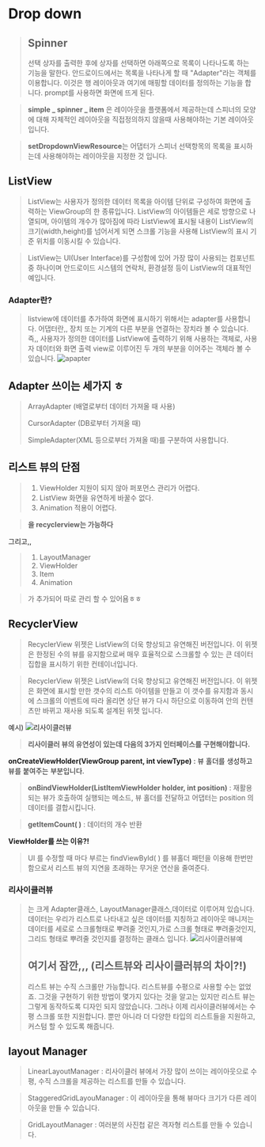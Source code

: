 # Drop down


> ## Spinner
> 선택 상자를 출력한 후에 상자를 선택하면 아래쪽으로 목록이 나타나도록 하는 기능을 말한다.
안드로이드에서는 목록을 나타나게 할 때 "Adapter"라는 객체를 이용합니다. 이것은 행 레이아웃과 여기에 매핑할 데이터를 정의하는 기능을 합니다.
prompt를 사용하면 화면에 뜨게 된다.


>**simple _ spinner _ item** 은 레이아웃을 플랫폼에서 제공하는데 스피너의 모양에 대해 자체적인 레이아웃을 직접정의하지 않을때 사용해야하는 기본 레이아웃입니다.


>**setDropdownViewResource**는 어댑터가 스피너 선택항목의 목록을 표시하는데 사용해야하는 레이아웃을 지정한 것 입니다.


## ListView
>ListView는 사용자가 정의한 데이터 목록을 아이템 단위로 구성하여 화면에 출력하는 ViewGroup의 한 종류입니다. ListView의 아이템들은 세로 방향으로 나열되며, 아이템의 개수가 많아짐에 따라 ListView에 표시될 내용이 ListView의 크기(width,height)를 넘어서게 되면 스크롤 기능을 사용해 ListView의 표시 기준 위치를 이동시킬 수 있습니다.


>ListView는 UI(User Interface)를 구성함에 있어 가장 많이 사용되는 컴포넌트 중 하나이며 안드로이드 시스템의 연락처, 환경설정 등이 ListView의 대표적인 예입니다.

### Adapter란?
>listview에 데이터를 추가하여 화면에 표시하기 위해서는 adapter를 사용합니다. 어댑터란,, 장치 또는 기계의 다른 부분을 연결하는 장치라 볼 수 있습니다. 즉,, 사용자가 정의한 데이터를 ListView에 출력하기 위해 사용하는 객체로, 사용자 데이터와 화면 출력 view로 이루어진 두 개의 부분을 이어주는 객체라 볼 수 있습니다.
![apapter](https://cdn-images-1.medium.com/max/1600/1*jm0tA6ShYwoCNKY2Pa1S0w.png)

## **Adapter 쓰이는 세가지 ㅎ**
>
>ArrayAdapter (배열로부터 데이터 가져올 때 사용)
>
>CursorAdapter (DB로부터 가져올 때)
>
>SimpleAdapter(XML 등으로부터 가져올 때)를 구분하여 사용합니다.

## 리스트 뷰의 단점
> 1. ViewHolder 지원이 되지 않아 퍼포먼스 관리가 어렵다.
> 2. ListView 화면을 유연하게 바꿀수 없다.
> 3. Animation 적용이 어렵다.

> **을 recyclerview는 가능하다**
> 
   그리고,, 
  
> 1. LayoutManager
> 2. ViewHolder
> 3. Item 
> 4. Animation

>가 추가되어 따로 관리 할 수 있어욤ㅎㅎ
>

## RecyclerView
>RecyclerView 위젯은 ListView의 더욱 향상되고 유연해진 버전입니다. 이 위젯은 한정된 수의 뷰를 유지함으로써 매우 효율적으로 스크롤할 수 있는 큰 데이터 집합을 표시하기 위한 컨테이너입니다.

>RecyclerView 위젯은 ListView의 더욱 향상되고 유연해진 버전입니다. 이 위젯은 화면에 표시할 만한 갯수의 리스트 아이템을 만들고 이 갯수를 유지함과 동시에 스크롤의 이벤트에 따라 올리면 상단 뷰가 다시 하단으로 이동하여 안의 컨텐츠만 바뀌고 재사용 되도록 설계된 위젯 입니다.
>
예시)
![리사이클러뷰](http://cfile29.uf.tistory.com/image/99ABAE3359EB3FE21716D5)

> **리사이클러 뷰의 유연성이 있는데 다음의 3가지 인터페이스를 구현해야합니다.**
> 
**onCreateViewHolder(ViewGroup parent, int viewType)**  : 뷰 홀더를 생성하고 뷰를 붙여주는 부분입니다.

> **onBindViewHolder(ListItemViewHolder holder, int position)** : 재활용 되는 뷰가 호출하여 실행되는 메소드, 뷰 홀더를 전달하고 어댑터는 position 의 데이터를 결합시킵니다.

> **getItemCount( )** : 데이터의 개수 반환

**ViewHolder를 쓰는 이유?!**
> UI 를 수정할 때 마다 부르는 findViewById( ) 를 뷰홀더 패턴을 이용해 한번만 함으로서 리스트 뷰의 지연을 초래하는 무거운 연산을 줄여준다.

 


### **리사이클러뷰**
> 는 크게 Adapter클래스, LayoutManager클래스,데이터로 이루어져 있습니다. 데이터는 우리가 리스트로 나타내고 싶은 데이터를 지칭하고 레이아웃 매니저는 데이터를 세로로 스크롤형태로 뿌려줄 것인지,가로 스크롤 형태로 뿌려줄것인지, 그리드 형태로 뿌려줄 것인지를 결정하는 클래스 입니다.
>![리사이클러뷰예](http://img1.daumcdn.net/thumb/R1920x0/?fname=http%3A%2F%2Fcfile24.uf.tistory.com%2Fimage%2F99180A3359EB7AE11E7972)
>
>## 여기서 잠깐,,, (리스트뷰와 리사이클러뷰의 차이?!)
>리스트 뷰는 수직 스크롤만 가능합니다. 리스트뷰를 수평으로 사용할 수는 없었죠. 그것을 구현하기 위한 방법이 몇가지 있다는 것을 알고는 있지만 리스트 뷰는 그렇게 동작하도록 디자인 되지 않았습니다. 그러나 이제 리사이클러뷰에서는 수평 스크롤 또한 지원합니다. 뿐만 아니라 더 다양한 타입의 리스트들을 지원하고, 커스텀 할 수 있도록 해줍니다. 

## layout Manager
> LinearLayoutManager : 리사이클러 뷰에서 가장 많이 쓰이는 레이아웃으로 수평, 수직 스크롤을 제공하는 리스트를 만들 수 있습니다.

> StaggeredGridLayouManager : 이 레이아웃을 통해 뷰마다 크기가 다른 레이아웃을 만들 수 있습니다.

> GridLayoutManager : 여러분의 사진첩 같은 격자형 리스트를 만들 수 있습니다.


